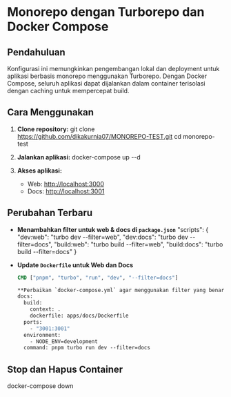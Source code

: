 # Monorepo dengan Turborepo dan Docker Compose

## Pendahuluan
Konfigurasi ini memungkinkan pengembangan lokal dan deployment untuk aplikasi berbasis monorepo menggunakan Turborepo. Dengan Docker Compose, seluruh aplikasi dapat dijalankan dalam container terisolasi dengan caching untuk mempercepat build.

## Cara Menggunakan
1. **Clone repository:**
   git clone https://github.com/dikakurnia07/MONOREPO-TEST.git
   cd monorepo-test

2. **Jalankan aplikasi:**
   docker-compose up --d

3. **Akses aplikasi:**
   - Web: [http://localhost:3000](http://localhost:3000)
   - Docs: [http://localhost:3001](http://localhost:3001)


## Perubahan Terbaru
- **Menambahkan filter untuk web & docs di `package.json`**
  "scripts": {
    "dev:web": "turbo dev --filter=web",
    "dev:docs": "turbo dev --filter=docs",
    "build:web": "turbo build --filter=web",
    "build:docs": "turbo build --filter=docs"
  }

- **Update `Dockerfile` untuk Web dan Docs**
  ```dockerfile
  CMD ["pnpm", "turbo", "run", "dev", "--filter=docs"]
  
  **Perbaikan `docker-compose.yml` agar menggunakan filter yang benar**
  docs:
    build:
      context: .
      dockerfile: apps/docs/Dockerfile
    ports:
      - "3001:3001"
    environment:
      - NODE_ENV=development
    command: pnpm turbo run dev --filter=docs
  
## Stop dan Hapus Container
docker-compose down